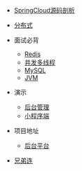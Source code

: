 
* [SpringCloud源码剖析](http://www.passjava.cn/#/02.SpringCloud/02.Ribbon负载均衡/01.Ribbon架构剖析)

* [分布式](http://www.passjava.cn/#/03.Distributed/01.分布式基础概念)

* 面试必背 
  * [Redis](http://passjava.cn/#/05.Interview/01.Redis/Redis1)
  * [并发多线程](http://passjava.cn/#/05.Interview/02.Thread/Thread1)
  * [MySQL](http://passjava.cn/#/05.Interview/03.Database/MySQL1)
  * [JVM](http://passjava.cn/#/05.Interview/04.JVM/JVM1)

* 演示
  * [后台管理](https://github.com/Jackson0714/PassJava-Portal)
  * [小程序端](https://www.cnblogs.com/jackson0714/p/passJava2.html)

* 项目地址
  * [后台平台](https://github.com/Jackson0714/PassJava-Platform)
  
* [兄弟连](http://passjava.cn/#/112.双赢/01.友链)
  